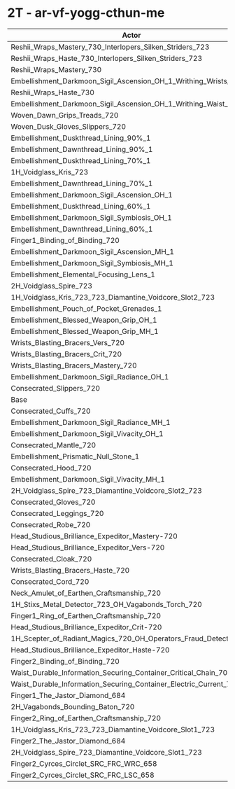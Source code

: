 # 2T - ar-vf-yogg-cthun-me
| Actor | DPS | Increase |
|---|:---:|:---:|
|Reshii_Wraps_Mastery_730_Interlopers_Silken_Striders_723|6861689|1.73%|
|Reshii_Wraps_Haste_730_Interlopers_Silken_Striders_723|6854345|1.62%|
|Reshii_Wraps_Mastery_730|6840167|1.41%|
|Embellishment_Darkmoon_Sigil_Ascension_OH_1_Writhing_Wrists_1|6824548|1.18%|
|Reshii_Wraps_Haste_730|6820496|1.12%|
|Embellishment_Darkmoon_Sigil_Ascension_OH_1_Writhing_Waist_1|6819776|1.11%|
|Woven_Dawn_Grips_Treads_720|6805977|0.90%|
|Woven_Dusk_Gloves_Slippers_720|6793998|0.73%|
|Embellishment_Duskthread_Lining_90%_1|6791905|0.70%|
|Embellishment_Dawnthread_Lining_90%_1|6790195|0.67%|
|Embellishment_Duskthread_Lining_70%_1|6781073|0.54%|
|1H_Voidglass_Kris_723|6780035|0.52%|
|Embellishment_Dawnthread_Lining_70%_1|6779420|0.51%|
|Embellishment_Darkmoon_Sigil_Ascension_OH_1|6776033|0.46%|
|Embellishment_Duskthread_Lining_60%_1|6772178|0.40%|
|Embellishment_Darkmoon_Sigil_Symbiosis_OH_1|6771076|0.39%|
|Embellishment_Dawnthread_Lining_60%_1|6769609|0.37%|
|Finger1_Binding_of_Binding_720|6769606|0.37%|
|Embellishment_Darkmoon_Sigil_Ascension_MH_1|6769423|0.36%|
|Embellishment_Darkmoon_Sigil_Symbiosis_MH_1|6767737|0.34%|
|Embellishment_Elemental_Focusing_Lens_1|6762853|0.26%|
|2H_Voidglass_Spire_723|6760154|0.22%|
|1H_Voidglass_Kris_723_723_Diamantine_Voidcore_Slot2_723|6757400|0.18%|
|Embellishment_Pouch_of_Pocket_Grenades_1|6757065|0.18%|
|Embellishment_Blessed_Weapon_Grip_OH_1|6756254|0.17%|
|Embellishment_Blessed_Weapon_Grip_MH_1|6751981|0.10%|
|Wrists_Blasting_Bracers_Vers_720|6751645|0.10%|
|Wrists_Blasting_Bracers_Crit_720|6748961|0.06%|
|Wrists_Blasting_Bracers_Mastery_720|6746411|0.02%|
|Embellishment_Darkmoon_Sigil_Radiance_OH_1|6745263|0.00%|
|Consecrated_Slippers_720|6745172|0.00%|
|Base|6744985|0.00%|
|Consecrated_Cuffs_720|6743102|-0.03%|
|Embellishment_Darkmoon_Sigil_Radiance_MH_1|6742187|-0.04%|
|Embellishment_Darkmoon_Sigil_Vivacity_OH_1|6741575|-0.05%|
|Consecrated_Mantle_720|6741491|-0.05%|
|Embellishment_Prismatic_Null_Stone_1|6740342|-0.07%|
|Consecrated_Hood_720|6739283|-0.08%|
|Embellishment_Darkmoon_Sigil_Vivacity_MH_1|6735732|-0.14%|
|2H_Voidglass_Spire_723_Diamantine_Voidcore_Slot2_723|6735388|-0.14%|
|Consecrated_Gloves_720|6730543|-0.21%|
|Consecrated_Leggings_720|6728978|-0.24%|
|Consecrated_Robe_720|6728725|-0.24%|
|Head_Studious_Brilliance_Expeditor_Mastery-720|6727547|-0.26%|
|Head_Studious_Brilliance_Expeditor_Vers-720|6727186|-0.26%|
|Consecrated_Cloak_720|6727040|-0.27%|
|Wrists_Blasting_Bracers_Haste_720|6726999|-0.27%|
|Consecrated_Cord_720|6726343|-0.28%|
|Neck_Amulet_of_Earthen_Craftsmanship_720|6725614|-0.29%|
|1H_Stixs_Metal_Detector_723_OH_Vagabonds_Torch_720|6722272|-0.34%|
|Finger1_Ring_of_Earthen_Craftsmanship_720|6716911|-0.42%|
|Head_Studious_Brilliance_Expeditor_Crit-720|6715633|-0.44%|
|1H_Scepter_of_Radiant_Magics_720_OH_Operators_Fraud_Detector_723|6715404|-0.44%|
|Head_Studious_Brilliance_Expeditor_Haste-720|6710068|-0.52%|
|Finger2_Binding_of_Binding_720|6709276|-0.53%|
|Waist_Durable_Information_Securing_Container_Critical_Chain_701|6703336|-0.62%|
|Waist_Durable_Information_Securing_Container_Electric_Current_701|6696953|-0.71%|
|Finger1_The_Jastor_Diamond_684|6692129|-0.78%|
|2H_Vagabonds_Bounding_Baton_720|6690092|-0.81%|
|Finger2_Ring_of_Earthen_Craftsmanship_720|6653256|-1.36%|
|1H_Voidglass_Kris_723_723_Diamantine_Voidcore_Slot1_723|6627691|-1.74%|
|Finger2_The_Jastor_Diamond_684|6621208|-1.84%|
|2H_Voidglass_Spire_723_Diamantine_Voidcore_Slot1_723|6609756|-2.00%|
|Finger2_Cyrces_Circlet_SRC_FRC_WRC_658|6570274|-2.59%|
|Finger2_Cyrces_Circlet_SRC_FRC_LSC_658|6532225|-3.15%|
